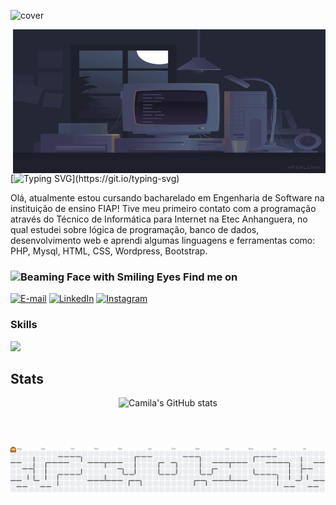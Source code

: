 <!-- <img src="cover.gif"  width="100%" align="center"> -->

![cover](https://github.com/user-attachments/assets/6fd4135f-d503-408a-a6aa-1399324caf83)


<img align="right" width="500px" alt="" height="230px" src="Animation.gif"> 



[![Typing SVG](https://readme-typing-svg.demolab.com?font=Poppins&weight=500&size=24&duration=4000&pause=4000&color=B59DFF&random=false&width=435&lines=Ol%C3%A1%2C+meu+nome+%C3%A9+Camila+Feitosa!)](https://git.io/typing-svg)

<p align="left" >Olá, atualmente estou cursando bacharelado em Engenharia de Software na instituição de ensino FIAP!
Tive meu primeiro contato com a programação através do Técnico de Informática para Internet na Etec Anhanguera, no qual estudei sobre lógica de programação, banco de dados, desenvolvimento web e aprendi algumas linguagens e ferramentas como: PHP, Mysql, HTML, CSS, Wordpress, Bootstrap. </p>



### <img src="https://raw.githubusercontent.com/Tarikul-Islam-Anik/Animated-Fluent-Emojis/master/Emojis/Smilies/Beaming%20Face%20with%20Smiling%20Eyes.png" alt="Beaming Face with Smiling Eyes" width="25" height="25" /> Find me on 
[![E-mail](https://img.shields.io/badge/-Email-000?style=for-the-badge&logo=microsoft-outlook&logoColor=6900FF&color:FFF)](mailto:camilafeitosacoutinho@gmail.com)
[![LinkedIn](https://img.shields.io/badge/-LinkedIn-000?style=for-the-badge&logo=linkedin&logoColor=6900FF&color:FFF)](https://www.linkedin.com/in/camfeitosa)
[![Instagram](https://img.shields.io/badge/-Instagram-000?style=for-the-badge&logo=instagram&logoColor=6900FF&color:FFF)](https://instagram.com/camfeitosa)

### Skills
<a href="https://skillicons.dev">
  <img width="70%" src="https://skillicons.dev/icons?i=js,html,css,sass,php,python,react,nodejs,mysql,git,github,azure,figma,npm" />
</a>

## Stats

<div align="center" >
 
![Camila's GitHub stats](https://github-readme-stats.vercel.app/api?username=camfeitosa&show_icons=true&theme=calm&title_color=7A7ADB&icon_color=D3D3D&include_all_commits=true&count_private=true&rank_icon=github)

<!-- <img height="195em" src="https://github-readme-stats.vercel.app/api/top-langs/?username=camfeitosa&layout=compact&langs_count=7&theme=midnight-purple"/> -->

</div>

<!--
<img src="https://github-readme-stats.vercel.app/api?username=camfeitosa&include_all_commits=true&count_private=true&show_icons=true&line_height=20&title_color=7A7ADB&icon_color=2234AE&text_color=D3D3D3&bg_color=0,000000,130F40" alt="camfeitosa's Github Stats">-->

<!--<picture>
  <source media="(prefers-color-scheme: dark)" srcset="https://raw.githubusercontent.com/camfeitosa/camfeitosa/output/github-snake-dark.svg" />
  <source media="(prefers-color-scheme: light)" srcset="https://raw.githubusercontent.com/camfeitosa/camfeitosa/output/github-snake.svg" />
  <img alt="github-snake" src="https://raw.githubusercontent.com/camfeitosa/camfeitosa/output/github-snake.svg" />
</picture> -->

<br><br>

<!-- ![Snake animation](https://github.com/camfeitosa/camfeitosa/blob/output/github-snake-dark.svg)

# 📊 GitHub Stats:
![](https://github-readme-stats.vercel.app/api?username=camfeitosa&show_icons=true&theme=calm&hide_border=true&include_all_commits=true&count_private=true)<br/>
![](https://nirzak-streak-stats.vercel.app/?user=camfeitosa&theme=calm&hide_border=false)<br/>

![](https://github-readme-stats.vercel.app/api/top-langs/?username=camfeitosa&theme=midnight-purple&hide_border=true&include_all_commits=true&count_private=true)


[![](https://visitcount.itsvg.in/api?id=camfeitosa&icon=2&color=2)](https://visitcount.itsvg.in) -->


<picture>
  <source media="(prefers-color-scheme: dark)" srcset="https://raw.githubusercontent.com/camfeitosa/camfeitosa/output/pacman-contribution-graph-dark.svg">
  <source media="(prefers-color-scheme: light)" srcset="https://raw.githubusercontent.com/camfeitosa/camfeitosa/output/pacman-contribution-graph.svg">
  <img alt="pacman contribution graph" src="https://raw.githubusercontent.com/camfeitosa/camfeitosa/output/pacman-contribution-graph.svg">
</picture>

###

